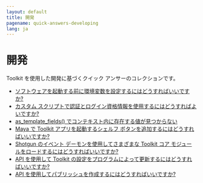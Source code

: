 ```yaml
---
layout: default
title: 開発
pagename: quick-answers-developing
lang: ja
---
```


開発
===

Toolkit を使用した開発に基づくクイック アンサーのコレクションです。

- [ソフトウェアを起動する前に環境変数を設定するにはどうすればいいですか?](./developing/setting-software-environment-variables.md)
- [カスタム スクリプトで認証とログイン資格情報を使用するにはどうすればよいですか?](./developing/sgtk-script-authentication.md)
- [as_template_fields() でコンテキスト内に存在する値が見つからない](./developing/as-template-fields-missing-values.md)
- [Maya で Toolkit アプリを起動するシェルフ ボタンを追加するにはどうすればいいですか?](./developing/maya-shelf-app-launcher.md)
- [Shotgun のイベント デーモンを使用してさまざまな Toolkit コア モジュールをロードするにはどうすればいいですか?](./developing/toolkit-core-event-daemon.md)
- [API を使用して Toolkit の設定をプログラムによって更新するにはどうすればいいですか?](./developing/update-config-with-api.md)
- [API を使用してパブリッシュを作成するにはどうすればいいですか?](./developing/create-publishes-via-api.md)

